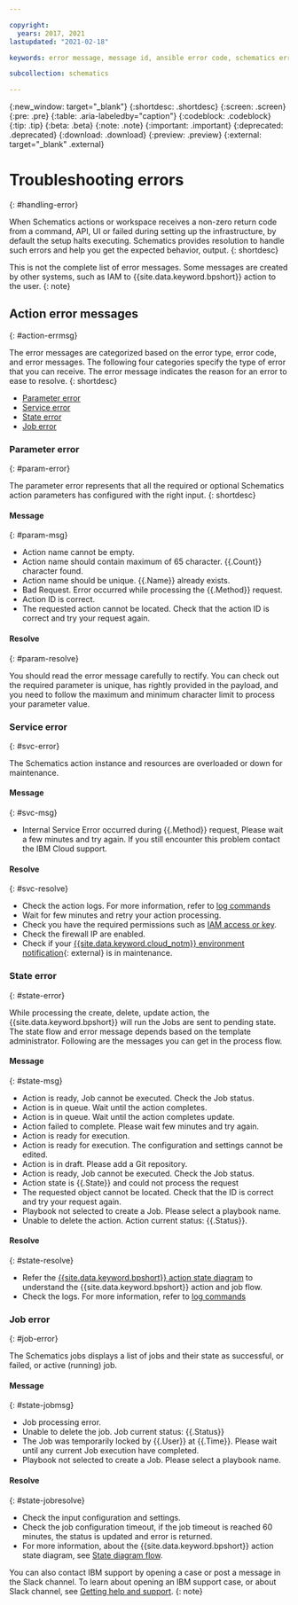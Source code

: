 ```yaml
---

copyright:
  years: 2017, 2021
lastupdated: "2021-02-18"

keywords: error message, message id, ansible error code, schematics error code

subcollection: schematics

---
```

{:new_window: target="_blank"}
{:shortdesc: .shortdesc}
{:screen: .screen}
{:pre: .pre}
{:table: .aria-labeledby="caption"} 
{:codeblock: .codeblock}
{:tip: .tip}
{:beta: .beta}
{:note: .note}
{:important: .important}
{:deprecated: .deprecated}
{:download: .download}
{:preview: .preview}
{:external: target="_blank" .external}


# Troubleshooting errors
{: #handling-error}

When Schematics actions or workspace receives a non-zero return code from a command, API, UI or failed during setting up the infrastructure, by default the setup halts executing. Schematics provides resolution to handle such errors and help you get the expected behavior, output.
{: shortdesc}

This is not the complete list of error messages. Some messages are created by other systems, such as IAM to {{site.data.keyword.bpshort}} action to the user.
{: note}

## Action error messages
{: #action-errmsg}

The error messages are categorized based on the error type, error code, and error messages. The following four categories specify the type of error that you can receive. The error message indicates the reason for an error to ease to resolve.
{: shortdesc}

- [Parameter error](#param-error)
- [Service error](#svc-error)
- [State error](#state-error)
- [Job error](#job-error)

### Parameter error
{: #param-error}

The parameter error represents that all the required or optional Schematics action parameters has configured with the right input.
{: shortdesc}

#### Message
{: #param-msg}

- Action name cannot be empty.
- Action name should contain maximum of 65 character. {{.Count}} character found.
- Action name should be unique. {{.Name}} already exists.
- Bad Request. Error occurred while processing the {{.Method}} request.
- Action ID is correct.
- The requested action cannot be located. Check that the action ID is correct and try your request again.

#### Resolve
{: #param-resolve}

You should read the error message carefully to rectify. You can check out the required parameter is unique, has rightly provided in the payload, and you need to follow the maximum and minimum character limit to process your parameter value.

###  Service error
{: #svc-error}

The Schematics action instance and resources are overloaded or down for maintenance. 

#### Message
{: #svc-msg}

- Internal Service Error occurred during {{.Method}} request, Please wait a few minutes and try again. If you still encounter this problem contact the IBM Cloud support.

#### Resolve
{: #svc-resolve}

- Check the action logs. For more information, refer to [log commands](/docs/schematics?topic=schematics-schematics-cli-reference#schematics-logs-job)
- Wait for few minutes and retry your action processing.
- Check you have the required permissions such as [IAM access or key](/docs/schematics?topic=schematics-action-setup).
- Check the firewall IP are enabled.
- Check if your [{{site.data.keyword.cloud_notm}} environment notification](/docs/get-support?topic=get-support-viewing-notifications){: external} is in maintenance.


### State error
{: #state-error}

While processing the create, delete, update action, the {{site.data.keyword.bpshort}} will run the Jobs are sent to pending state. The state flow and error message depends based on the template administrator. Following are the messages you can get in the process flow.

#### Message
{: #state-msg}

- Action is ready, Job cannot be executed. Check the Job status.
- Action is in queue. Wait until the action completes.
- Action is in queue. Wait until the action completes update.
- Action failed to complete. Please wait few minutes and try again.
- Action is ready for execution.
- Action is ready for execution. The configuration and settings cannot be edited.
- Action is in draft. Please add a Git repository.
- Action is ready, Job cannot be executed. Check the Job status.
- Action state is {{.State}} and could not process the request
- The requested object cannot be located. Check that the ID is correct and try your request again.
- Playbook not selected to create a Job. Please select a playbook name.
- Unable to delete the action. Action current status: {{.Status}}.

#### Resolve
{: #state-resolve}

- Refer the [{{site.data.keyword.bpshort}} action state diagram](/docs/schematics?topic=schematics-action-setup#action-state-diagram) to understand the {{site.data.keyword.bpshort}} action and job flow.
- Check the logs. For more information, refer to [log commands](/docs/schematics?topic=schematics-schematics-cli-reference#schematics-logs-job)

### Job error
{: #job-error}

The Schematics jobs displays a list of jobs and their state as successful, or failed, or active (running) job.

#### Message
{: #state-jobmsg}

- Job processing error.
- Unable to delete the job. Job current status: {{.Status}}
- The Job was temporarily locked by {{.User}} at {{.Time}}. Please wait until any current Job execution have completed.
- Playbook not selected to create a Job. Please select a playbook name.

#### Resolve
{: #state-jobresolve}

- Check the input configuration and settings.
- Check the job configuration timeout, if the job timeout is reached 60 minutes, the status is updated and error is returned.
- For more information, about the {{site.data.keyword.bpshort}} action state diagram, see [State diagram flow](/docs/schematics?topic=schematics-action-setup#action-state-diagram).


You can also contact IBM support by opening a case or post a message in the Slack channel. To learn about opening an IBM support case, or about Slack channel, see [Getting help and support](/docs/schematics?topic=schematics-schematics-help).
{: note}

